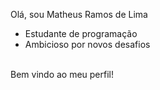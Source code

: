 Olá, sou Matheus Ramos de Lima
<br>
* Estudante de programação
* Ambicioso por novos desafios
<br>
Bem vindo ao meu perfil!
